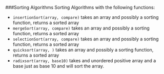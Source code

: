 ###Sorting Algorithms
Sorting Algorithms with the following functions:


- `insertionSort(array, compare)` takes an array and possibly a sorting function, returns a sorted array
- `mergeSort(array, compare)` takes an array and possibly a sorting function, returns a sorted array
- `selectionSort(array, compare)` takes an array and possibly a sorting function, returns a sorted array
- `quicksort(array, )` takes an array and possibly a sorting function, returns a sorted array
- `radixsort(array, base10)` takes and unordered positive array and a base just as base 10  and will sort the array. 
